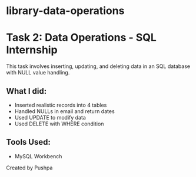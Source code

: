 # library-data-operations

# Task 2: Data Operations - SQL Internship

This task involves inserting, updating, and deleting data in an SQL database with NULL value handling.

## What I did:
- Inserted realistic records into 4 tables
- Handled NULLs in email and return dates
- Used UPDATE to modify data
- Used DELETE with WHERE condition

## Tools Used:
- MySQL Workbench

Created by Pushpa
